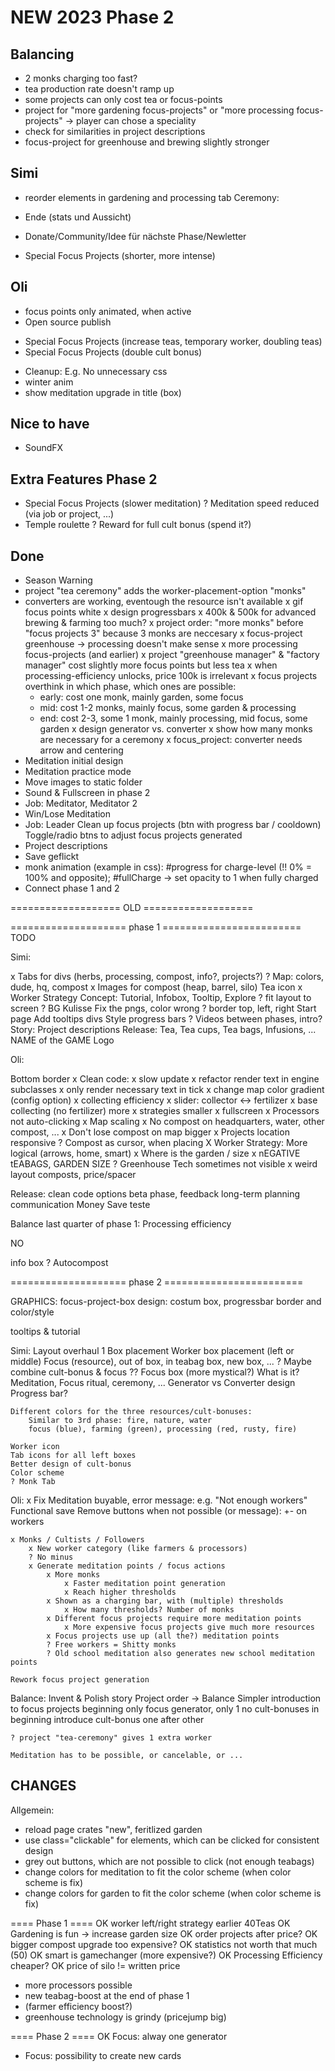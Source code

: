 # NEW 2023 Phase 2

## Balancing

- 2 monks charging too fast?
- tea production rate doesn't ramp up
- some projects can only cost tea or focus-points
- project for "more gardening focus-projects" or "more processing focus-projects" -> player can chose a speciality
- check for similarities in project descriptions
- focus-project for greenhouse and brewing slightly stronger

## Simi

- reorder elements in gardening and processing tab
Ceremony:

- Ende (stats und Aussicht)
- Donate/Community/Idee für nächste Phase/Newletter
* Special Focus Projects (shorter, more intense)

## Oli

- focus points only animated, when active
- Open source publish
* Special Focus Projects (increase teas, temporary worker, doubling teas)
* Special Focus Projects (double cult bonus)
- Cleanup: E.g. No unnecessary css
- winter anim
- show meditation upgrade in title (box)

## Nice to have

- SoundFX

## Extra Features Phase 2

- Special Focus Projects (slower meditation)
? Meditation speed reduced (via job or project, ...)
- Temple roulette
? Reward for full cult bonus (spend it?)

## Done

- Season Warning
- project "tea ceremony" adds the worker-placement-option "monks"
- converters are working,  eventough the resource isn't available
x gif focus points white
x design progressbars
x 400k & 500k for advanced brewing & farming too much?
x project order: "more monks" before "focus projects 3" because 3 monks are neccesary
x focus-project greenhouse -> processing doesn't make sense
x more processing focus-projects (and earlier)
x project "greenhouse manager" & "factory manager" cost slightly more focus points but less tea
x when processing-efficiency unlocks, price 100k is irrelevant
x focus projects overthink in which phase, which ones are possible: 
    - early: cost one monk, mainly garden, some focus
    - mid: cost 1-2 monks, mainly focus, some garden & processing
    - end: cost 2-3, some 1 monk, mainly processing, mid focus, some garden
x design generator vs. converter
x show how many monks are necessary for a ceremony
x focus_project: converter needs arrow and centering
- Meditation initial design
- Meditation practice mode
- Move images to static folder
- Sound & Fullscreen in phase 2
- Job: Meditator, Meditator 2
- Win/Lose Meditation
- Job: Leader
    Clean up focus projects (btn with progress bar / cooldown)
    Toggle/radio btns to adjust focus projects generated
- Project descriptions
- Save geflickt
- monk animation (example in css): #progress for charge-level (!! 0% = 100% and opposite); #fullCharge -> set opacity to 1 when fully charged
- Connect phase 1 and 2

=================== OLD ===================

==================== phase 1 ========================
TODO

Simi:

x Tabs for divs (herbs, processing, compost, info?, projects?)
? Map: colors, dude, hq, compost
x Images for compost (heap, barrel, silo)
Tea icon
x Worker Strategy
Concept: Tutorial, Infobox, Tooltip, Explore
? fit layout to screen
? BG Kulisse
Fix the pngs, color wrong
? border top, left, right
Start page
Add tooltips divs
Style progress bars
? Videos between phases, intro?
Story:
    Project descriptions
Release:
    Tea, Tea cups, Tea bags, Infusions, ...
    NAME of the GAME
    Logo

Oli:

Bottom border
x Clean code:
    x slow update
    x refactor render text in engine subclasses
    x only render necessary text in tick
x change map color gradient (config option)
x collecting efficiency
x slider: collector <-> fertilizer
x base collecting (no fertilizer) more
x strategies smaller
x fullscreen
x Processors not auto-clicking
x Map scaling
x No compost on headquarters, water, other compost, ...
x Don't lose compost on map bigger
x Projects location responsive
? Compost as cursor, when placing
X Worker Strategy: More logical (arrows, home, smart)
x Where is the garden / size
x nEGATIVE tEABAGS, GARDEN SIZE
? Greenhouse Tech sometimes not visible
x weird layout composts, price/spacer

Release:
    clean code
    options
    beta phase, feedback
    long-term planning
    communication
    Money
    Save teste

Balance last quarter of phase 1:
    Processing efficiency

NO

info box
? Autocompost

==================== phase 2 ========================

GRAPHICS:
focus-project-box design: costum box, progressbar border and color/style

tooltips & tutorial

Simi:
    Layout overhaul 1
        Box placement
            Worker box placement (left or middle)
        Focus (resource), out of box, in teabag box, new box, ... ?
            Maybe combine cult-bonus & focus ??
        Focus box (more mystical?)
            What is it? Meditation, Focus ritual, ceremony, ...
            Generator vs Converter design
            Progress bar?

    Different colors for the three resources/cult-bonuses:
        Similar to 3rd phase: fire, nature, water
        focus (blue), farming (green), processing (red, rusty, fire)

    Worker icon
    Tab icons for all left boxes
    Better design of cult-bonus
    Color scheme
    ? Monk Tab

Oli:
    x Fix Meditation
    buyable, error message: e.g. "Not enough workers"
    Functional save
    Remove buttons when not possible (or message): +- on workers

    x Monks / Cultists / Followers
        x New worker category (like farmers & processors)
        ? No minus
        x Generate meditation points / focus actions
            x More monks
                x Faster meditation point generation
                x Reach higher thresholds
            x Shown as a charging bar, with (multiple) thresholds
                x How many thresholds? Number of monks
            x Different focus projects require more meditation points
                x More expensive focus projects give much more resources
            x Focus projects use up (all the?) meditation points
            ? Free workers = Shitty monks
            ? Old school meditation also generates new school meditation points

    Rework focus project generation

Balance:
    Invent & Polish story
    Project order -> Balance
    Simpler introduction to focus projects
        beginning only focus generator, only 1
        no cult-bonuses in beginning
        introduce cult-bonus one after other

    ? project "tea-ceremony" gives 1 extra worker

    Meditation has to be possible, or cancelable, or ...

## CHANGES

Allgemein:
- reload page crates "new", feritlized garden
- use class="clickable" for elements, which can be clicked for consistent design
- grey out buttons, which are not possible to click (not enough teabags)
- change colors for meditation to fit the color scheme (when color scheme is fix)
- change colors for garden to fit the color scheme (when color scheme is fix)

==== Phase 1 ====
OK worker left/right strategy earlier 40Teas
OK Gardening is fun -> increase garden size
OK order projects after price?
OK bigger compost upgrade too expensive?
OK statistics not worth that much (50)
OK smart is gamechanger (more expensive?)
OK Processing Efficiency cheaper?
OK price of silo != written price
- more processors possible
- new teabag-boost at the end of phase 1
- (farmer efficiency boost?)
- greenhouse technology is grindy (pricejump big)

==== Phase 2 ====
OK Focus: alway one generator
- Focus: possibility to create new cards
